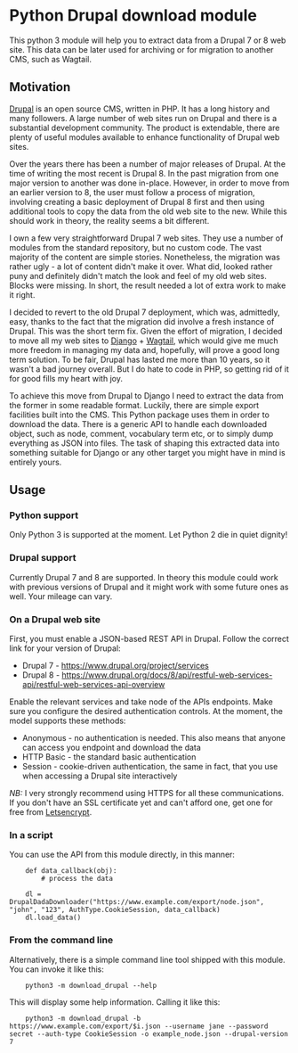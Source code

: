 # Python Drupal download module

This python 3 module will help you to extract data from a Drupal 7 or 8 web site.  This data can be later used for 
archiving or for migration to another CMS, such as Wagtail.

## Motivation

[Drupal](https://www.drupal.org/) is an open source CMS, written in PHP.  It has a long history and many followers. A 
large number of web sites
run on Drupal and there is a substantial development community.  The product is extendable, there are plenty of useful
modules available to enhance functionality of Drupal web sites.

Over the years there has been a number of major releases of Drupal. At the time of writing the most recent is Drupal 8.
In the past migration from one major version to another was done in-place.  However, in order to move from an earlier 
version to 8, the user must follow a process of migration, involving creating a basic deployment of Drupal 8 first and
then using additional tools to copy the data from the old web site to the new.  While this should work in theory, the
reality seems a bit different.

I own a few very straightforward Drupal 7 web sites. They use a number of modules from the standard repository, but no
custom code.  The vast majority of the content are simple stories.  Nonetheless, the migration was rather ugly - a lot
of content didn't make it over.  What did, looked rather puny and definitely didn't match the look and feel of my old 
web sites.  Blocks were missing.  In short, the result needed a lot of extra work to make it right.

I decided to revert to the old Drupal 7 deployment, which was, admittedly, easy, thanks to the fact that the migration
did involve a fresh instance of Drupal.  This was the short term fix.  Given the effort of migration, I decided to move
all my web sites to [Django](https://www.djangoproject.com/) + [Wagtail](https://wagtail.io/), which would give me much 
more freedom in managing my data and, hopefully, will 
prove a good long term solution.  To be fair, Drupal has lasted me more than 10 years, so it wasn't a bad journey 
overall.  But I do hate to code in PHP, so getting rid of it for good fills my heart with joy.

To achieve this move from Drupal to Django I need to extract the data from the former in some readable format.  Luckily,
there are simple export facilities built into the CMS.  This Python package uses them in order to download the data.
There is a generic API to handle each downloaded object, such as node, comment, vocabulary term etc, or to simply dump
everything as JSON into files.  The task of shaping this extracted data into something suitable for Django or any other
target you might have in mind is entirely yours.

## Usage

### Python support

Only Python 3 is supported at the moment.  Let Python 2 die in quiet dignity!

### Drupal support

Currently Drupal 7 and 8 are supported.  In theory this module could work with previous versions of Drupal and it might
work with some future ones as well.  Your mileage can vary.

### On a Drupal web site

First, you must enable a JSON-based REST API in Drupal. Follow the correct link for your version of Drupal:

* Drupal 7 - https://www.drupal.org/project/services
* Drupal 8 - https://www.drupal.org/docs/8/api/restful-web-services-api/restful-web-services-api-overview

Enable the relevant services and take node of the APIs endpoints. Make sure you configure the desired authentication 
controls. At the moment, the model supports these methods:

* Anonymous - no authentication is needed. This also means that anyone can access you endpoint and download the data
* HTTP Basic - the standard basic authentication
* Session - cookie-driven authentication, the same in fact, that you use when accessing a Drupal site interactively

*NB:* I very strongly recommend using HTTPS for all these communications. If you don't have an SSL certificate yet and
can't afford one, get one for free from [Letsencrypt](https://letsencrypt.org/).

### In a script

You can use the API from this module directly, in this manner:

        def data_callback(obj):
            # process the data

        dl = DrupalDadaDownloader("https://www.example.com/export/node.json", "john", "123", AuthType.CookieSession, data_callback)
        dl.load_data()

### From the command line

Alternatively, there is a simple command line tool shipped with this module.  You can invoke it like this:

        python3 -m download_drupal --help
        
This will display some help information.  Calling it like this:

        python3 -m download_drupal -b https://www.example.com/export/$i.json --username jane --password secret --auth-type CookieSession -o example_node.json --drupal-version 7
        

